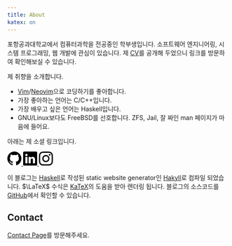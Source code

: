 ```yaml
---
title: About
katex: on
---
```


포항공과대학교에서 컴퓨터과학을 전공중인 학부생입니다. 소프트웨어 엔지니어링,
시스템 프로그래밍, 웹 개발에 관심이 있습니다. 제 [CV]를 공개해 두었으니
링크를 방문하여 확인해보실 수 있습니다.

제 취향을 소개합니다.

- [Vim]/[Neovim]으로 코딩하기를 좋아합니다.
- 가장 좋아하는 언어는 C/C++입니다.
- 가장 배우고 싶은 언어는 Haskell입니다.
- GNU/Linux보다도 FreeBSD를 선호합니다. ZFS, Jail, 잘 짜인 man 페이지가 마음에
  들어요.

아래는 제 소셜 링크입니다.

<div class="social-links"> <a href="https://github.com/kimminss0"> <img
    src="/images/github.svg" alt="GitHub" /> </a> <a
        href="https://www.linkedin.com/in/minseo-kim-639304298/"> <img
            src="/images/linkedin.svg" alt="Linkedin" /> </a> <a
        href="https://www.instagram.com/kimminss0"> <img
            src="/images/instagram.svg" alt="Instagram" /> </a> </div>

이 블로그는 [Haskell]로 작성된 static website generator인 [Hakyll]로 컴파일
되었습니다. $\LaTeX$ 수식은 [KaTeX]의 도움을 받아 렌더링 됩니다. 블로그의
소스코드를 [GitHub][source-code]에서 확인할 수 있습니다.

[CV]: https://github.com/kimminss0/CV
[Vim]: https://www.vim.org
[Neovim]: https://neovim.io
[Haskell]: https://haskell.org
[Hakyll]: https://jaspervdj.be/hakyll
[KaTeX]: https://katex.org
[source-code]: https://github.com/kimminss0/minseo-kim.net

## Contact

[Contact Page](/contact)를 방문해주세요.
